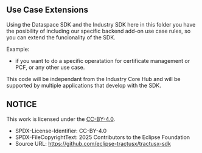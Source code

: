 ## Use Case Extensions

Using the Dataspace SDK and the Industry SDK here in this folder you have the posibility of including our specific backend add-on use case rules, so you can extend the funcionality of the SDK.

Example:
- if you want to do a specific operatation for certificate management or PCF, or any other use case.


This code will be independant from the Industry Core Hub and will be supported by multiple applications that develop with the SDK.

## NOTICE

This work is licensed under the [CC-BY-4.0](https://creativecommons.org/licenses/by/4.0/legalcode).

- SPDX-License-Identifier: CC-BY-4.0
- SPDX-FileCopyrightText: 2025 Contributors to the Eclipse Foundation
- Source URL: https://github.com/eclipse-tractusx/tractusx-sdk
